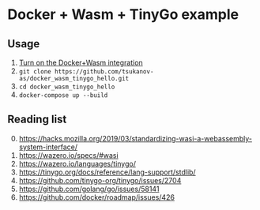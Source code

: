 # Docker + Wasm + TinyGo example

## Usage
1. [Turn on the Docker+Wasm integration](https://docs.docker.com/desktop/wasm/#turn-on-the-dockerwasm-integration)
2. `git clone https://github.com/tsukanov-as/docker_wasm_tinygo_hello.git`
3. `cd docker_wasm_tinygo_hello`
4. `docker-compose up --build`

## Reading list
0. https://hacks.mozilla.org/2019/03/standardizing-wasi-a-webassembly-system-interface/
1. https://wazero.io/specs/#wasi
2. https://wazero.io/languages/tinygo/
3. https://tinygo.org/docs/reference/lang-support/stdlib/
4. https://github.com/tinygo-org/tinygo/issues/2704
5. https://github.com/golang/go/issues/58141
6. https://github.com/docker/roadmap/issues/426

